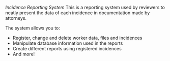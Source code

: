 *Incidence Reporting System*
This is a reporting system used by reviewers to neatly present the data of each incidence in documentation made by attorneys.

The system allows you to:
- Register, change and delete worker data, files and incidences
- Manipulate database information used in the reports
- Create different reports using registered incidences
- And more!
